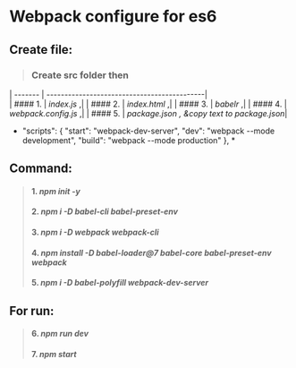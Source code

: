 # Webpack configure for es6

## Create file:
> ### Create src folder then
| ------- | --------------------------------------------|  
| #### 1. | *index.js* ,| 
| #### 2. | *index.html* ,| 
| #### 3. | *babelr* ,| 
| #### 4. | *webpack.config.js* ,| 
| #### 5. | *package.json , &copy text to package.json*| 

* "scripts": {
      "start": "webpack-dev-server",
      "dev": "webpack --mode development",
      "build": "webpack --mode production"
}, *
## Command:
> #### 1. *npm init -y*
> #### 2. *npm i -D babel-cli babel-preset-env*
> #### 3. *npm i -D webpack webpack-cli*
> #### 4. *npm install -D babel-loader@7 babel-core babel-preset-env webpack*
> #### 5. *npm i -D babel-polyfill webpack-dev-server*

## For run: 
> #### 6. *npm run dev*
> #### 7. *npm start*
